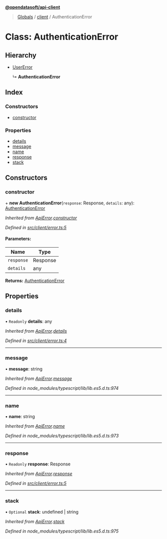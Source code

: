 **[@opendatasoft/api-client](../README.md)**

> [Globals](../globals.md) / [client](../modules/client.md) / AuthenticationError

# Class: AuthenticationError

## Hierarchy

* [UserError](client.usererror.md)

  ↳ **AuthenticationError**

## Index

### Constructors

* [constructor](client.authenticationerror.md#constructor)

### Properties

* [details](client.authenticationerror.md#details)
* [message](client.authenticationerror.md#message)
* [name](client.authenticationerror.md#name)
* [response](client.authenticationerror.md#response)
* [stack](client.authenticationerror.md#stack)

## Constructors

### constructor

\+ **new AuthenticationError**(`response`: Response, `details`: any): [AuthenticationError](client.authenticationerror.md)

*Inherited from [ApiError](client.apierror.md).[constructor](client.apierror.md#constructor)*

*Defined in [src/client/error.ts:5](https://github.com/opendatasoft/ods-dataviz-sdk/blob/8246d9d/packages/api-client/src/client/error.ts#L5)*

#### Parameters:

Name | Type |
------ | ------ |
`response` | Response |
`details` | any |

**Returns:** [AuthenticationError](client.authenticationerror.md)

## Properties

### details

• `Readonly` **details**: any

*Inherited from [ApiError](client.apierror.md).[details](client.apierror.md#details)*

*Defined in [src/client/error.ts:4](https://github.com/opendatasoft/ods-dataviz-sdk/blob/8246d9d/packages/api-client/src/client/error.ts#L4)*

___

### message

•  **message**: string

*Inherited from [ApiError](client.apierror.md).[message](client.apierror.md#message)*

*Defined in node_modules/typescript/lib/lib.es5.d.ts:974*

___

### name

•  **name**: string

*Inherited from [ApiError](client.apierror.md).[name](client.apierror.md#name)*

*Defined in node_modules/typescript/lib/lib.es5.d.ts:973*

___

### response

• `Readonly` **response**: Response

*Inherited from [ApiError](client.apierror.md).[response](client.apierror.md#response)*

*Defined in [src/client/error.ts:5](https://github.com/opendatasoft/ods-dataviz-sdk/blob/8246d9d/packages/api-client/src/client/error.ts#L5)*

___

### stack

• `Optional` **stack**: undefined \| string

*Inherited from [ApiError](client.apierror.md).[stack](client.apierror.md#stack)*

*Defined in node_modules/typescript/lib/lib.es5.d.ts:975*
